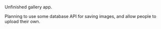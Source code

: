 Unfinished gallery app.

Planning to use some database API for saving images, and allow people to upload their own.
